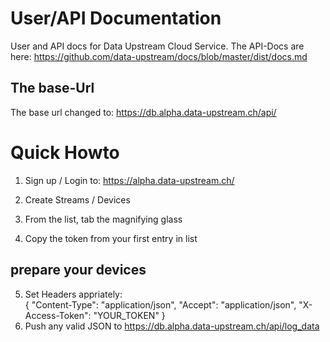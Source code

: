 # User/API Documentation 

User and API docs for Data Upstream Cloud Service.
The API-Docs are here:
https://github.com/data-upstream/docs/blob/master/dist/docs.md

## The base-Url 

The base url changed to:
https://db.alpha.data-upstream.ch/api/

# Quick Howto

1. Sign up / Login to:
https://alpha.data-upstream.ch/

2. Create Streams / Devices
3. From the list, tab the magnifying glass
4. Copy the token from your first entry in list

## prepare your devices

5. Set Headers appriately:          
{
  "Content-Type": "application/json",
  "Accept": "application/json",
  "X-Access-Token": "YOUR_TOKEN"
}
6. Push any valid JSON to 
https://db.alpha.data-upstream.ch/api/log_data






